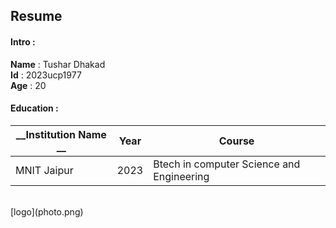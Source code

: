 ##  Resume
#### Intro :
__Name__ : Tushar Dhakad <br>
__Id__ : 2023ucp1977 <br>
__Age__ : 20 <br>
#### Education :
| __Institution Name __ | __Year__ | __Course__ |
|--------------|-------------|-----------------------------|
| MNIT Jaipur | 2023 | Btech in computer Science and Engineering |
<br>
[logo](photo.png)
